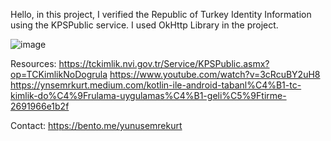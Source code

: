 Hello, in this project, I verified the Republic of Turkey Identity Information using the KPSPublic service. I used OkHttp Library in the project.

![image](https://github.com/ynsemrkurt/turkishIdentifiesControl/assets/156939805/3c6c327c-dd50-41e7-9f8c-9343001d5d2a)

Resources: 
  https://tckimlik.nvi.gov.tr/Service/KPSPublic.asmx?op=TCKimlikNoDogrula
  https://www.youtube.com/watch?v=3cRcuBY2uH8
  https://ynsemrkurt.medium.com/kotlin-ile-android-tabanl%C4%B1-tc-kimlik-do%C4%9Frulama-uygulamas%C4%B1-geli%C5%9Ftirme-2691966e1b2f

Contact:
  https://bento.me/yunusemrekurt
